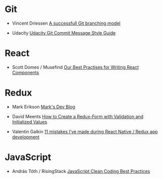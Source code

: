 # Git

* Vincent Driessen [A successfull Git branching model](http://nvie.com/posts/a-successful-git-branching-model/)

* Udacity [Udacity Git Commit Message Style Guide](https://udacity.github.io/git-styleguide/)


# React

* Scott Domes / Musefind [Our Best Practises for Writing React Components](https://engineering.musefind.com/our-best-practices-for-writing-react-components-dec3eb5c3fc8)


# Redux

* Mark Erikson [Mark's Dev Blog ](http://blog.isquaredsoftware.com/)

*  David Meents [How to Create a Redux-Form with Validation and Initialized Values](https://www.davidmeents.com/?p=38)

* Valentin Galkin [11 mistakes I’ve made during React Native / Redux app development](https://medium.com/dailyjs/11-mistakes-ive-made-during-react-native-redux-app-development-8544e2be9a9)


# JavaScript

* András Tóth / RisingStack [JavaScript Clean Coding Best Practices](https://blog.risingstack.com/javascript-clean-coding-best-practices-node-js-at-scale/)